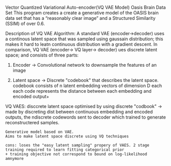 Vector Quantized Variational Auto-encoder(VQ VAE Model)
Oasis Brain Data Set
This program creates a create a generative model of the OASIS brain data set that has a “reasonably clear image” and a Structured Similarity (SSIM) of over 0.6.

Description of VQ VAE Algorithm:
A standard VAE (encoder->decoder) uses a continous latent space that was sampled using gaussain distribution; this makes it hard to leatn continuous distribution with a gradient descent. In comparison, VQ VAE (encoder-> VQ layer-> decoder) ues discrete latent space; and consists of three parts:

1. Encoder -> Convolutional network to downsample the features of an image

2. Latent space -> Discrete "codebook" that describes the latent space. 
    codebook consists of n latent embedding vectors of dimension D each
    each code represents the distance between each embedding and encoded output+

VQ VAES:
    disccrete latent space
    optimised by using discrete "codbook" -> made by discreting dist between continuous embedding and encoded outputs, the ndiscrete codewords sent to decoder which trained to generate reconstructered samples.

    Generative model based on VAE. 
    Aims to make latent space discrete using VQ techniques

    cons: loses the "easy latent sampling" propery of VAES. 2 stage training required to learn fitting categorical prior
    + training objective not correspond to bound on log-likelihood amnymore


